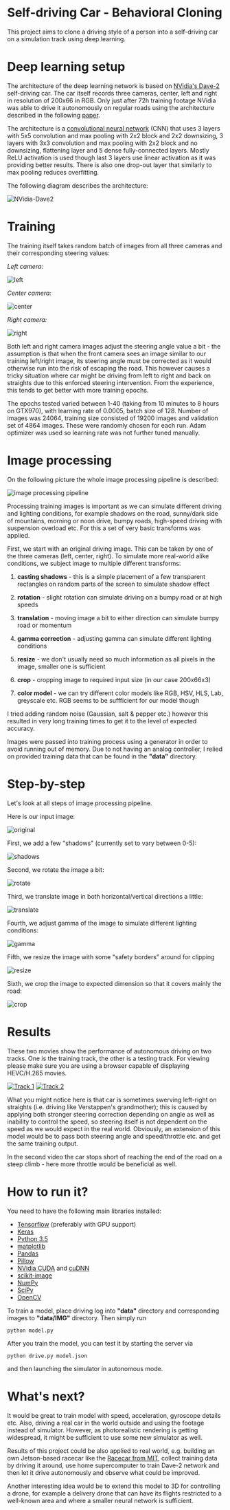 # Self-driving Car - Behavioral Cloning

This project aims to clone a driving style of a person into a self-driving car on a simulation track using deep learning.

# Deep learning setup

The architecture of the deep learning network is based on [NVidia's Dave-2](https://blogs.nvidia.com/blog/2016/05/06/self-driving-cars-3/) self-driving car. The car itself records three cameras, center, left and right in resolution of 200x66 in RGB. Only just after 72h training footage NVidia was able to drive it autonomously on regular roads using the architecture described in the following
[paper](http://images.nvidia.com/content/tegra/automotive/images/2016/solutions/pdf/end-to-end-dl-using-px.pdf).


The architecture is a [convolutional neural network](https://en.wikipedia.org/wiki/Convolutional_neural_network) (CNN) that uses 3 layers with 5x5 convolution and max pooling with 2x2 block and 2x2 downsizing, 3 layers with 3x3 convolution and max pooling with 2x2 block and no downsizing, flattening layer and 5 dense fully-connected layers. Mostly ReLU activation is used though last 3 layers use linear activation as it was providing better results. There is also one drop-out layer that similarly to max pooling reduces overfitting. 

The following diagram describes the architecture:

![NVidia-Dave2](https://rawgithub.com/squared9/Self-driving-Car/master/Behavioral_Cloning/images/NVidia_Dave-2.svg)

# Training

The training itself takes random batch of images from all three cameras and their corresponding steering values:

*Left camera:*

![left](images/left.jpg)

*Center camera:*

![center](images/center.jpg)

*Right camera:*

![right](images/right.jpg)


Both left and right camera images adjust the steering angle value a bit - the assumption is that when the front camera sees an image similar to our training left/right image, its steering angle must be corrected as it would otherwise run into the risk of escaping the road. This however causes a tricky situation where car might be driving from left to right and back on straights due to this enforced steering intervention. From the experience, this tends to get better with more training epochs.  


The epochs tested varied between 1-40 (taking from 10 minutes to 8 hours on GTX970), with learning rate of 0.0005, batch size of 128. Number of images was 24064, training size consisted of 19200 images and validation set of 4864 images. These were randomly chosen for each run. Adam optimizer was used so learning rate was not further tuned manually.

# Image processing

On the following picture the whole image processing pipeline is described:

![image processing pipeline](https://rawgithub.com/squared9/Self-driving-Car/master/Behavioral_Cloning/images/Image_processing_pipeline.svg)

Processing training images is important as we can simulate different driving and lighting conditions, for example shadows on the road, sunny/dark side of mountains, morning or noon drive, bumpy roads, high-speed driving with suspension overload etc. For this a set of very basic transforms was applied.

First, we start with an original driving image. This can be taken by one of the three cameras (left, center, right).
To simulate more real-world alike conditions, we subject image to multiple different transforms:

1) **casting shadows** - this is a simple placement of a few transparent rectangles on random parts of the screen to simulate shadow effect

2) **rotation** - slight rotation can simulate driving on a bumpy road or at high speeds

3) **translation** - moving image a bit to either direction can simulate bumpy road or momentum

4) **gamma correction** - adjusting gamma can simulate different lighting conditions

5) **resize** - we don't usually need so much information as all pixels in the image, smaller one is sufficient

6) **crop** - cropping image to required input size (in our case 200x66x3)

7) **color model** - we can try different color models like RGB, HSV, HLS, Lab, greyscale etc. RGB seems to be suffficient for our model though


I tried adding random noise (Gaussian, salt & pepper etc.) however this resulted in very long training times to get it to the level of expected accuracy.

Images were passed into training process using a generator in order to avoid running out of memory. Due to not having an analog controller, I relied on provided training data that can be found in the **"data"** directory.

# Step-by-step

Let's look at all steps of image processing pipeline.

Here is our input image:

![original](images/image_input.png)

First, we add a few "shadows" (currently set to vary between 0-5):

![shadows](images/image_shadow.png)
 
Second, we rotate the image a bit:

![rotate](images/image_rotate.png)

Third, we translate image in both horizontal/vertical directions a little:

![translate](images/image_translate.png)

Fourth, we adjust gamma of the image to simulate different lighting conditions:

![gamma](images/image_gamma.png)

Fifth, we resize the image with some "safety borders" around for clipping
 
![resize](images/image_resize.png)

Sixth, we crop the image to expected dimension so that it covers mainly the road:

![crop](images/image_crop.png)

# Results

These two movies show the performance of autonomous driving on two tracks. One is the training track, the other is a testing track. For viewing please make sure you are using a browser capable of displaying HEVC/H.265 movies.

[![Track 1](images/Track1.png)](https://raw.githubusercontent.com/squared9/Self-driving-Car/master/Behavioral_Cloning/video/Track1.mp4) [![Track 2](images/Track2.png)](https://raw.githubusercontent.com/squared9/Self-driving-Car/master/Behavioral_Cloning/video/Track2.mp4)

What you might notice here is that car is sometimes swerving left-right on straights (i.e. driving like Verstappen's grandmother); this is caused by applying both stronger steering correction depending on angle as well as inability to control the speed, so steering itself is not dependent on the speed as we would expect in the real world. Obviously, an extension of this model would be to pass both steering angle and speed/throttle etc. and get the same training output.

In the second video the car stops short of reaching the end of the road on a steep climb - here more throttle would be beneficial as well.

# How to run it?

You need to have the following main libraries installed:
- [Tensorflow](https://www.tensorflow.org/) (preferably with GPU support)
- [Keras](https://keras.io/)
- [Python 3.5](https://www.python.org/)
- [matplotlib](http://matplotlib.org/)
- [Pandas](http://pandas.pydata.org/)
- [Pillow](https://python-pillow.org/)
- [NVidia CUDA](https://developer.nvidia.com/cuda-zone) and [cuDNN](https://developer.nvidia.com/cudnn)
- [scikit-image](http://scikit-image.org/)
- [NumPy](http://www.numpy.org/)
- [SciPy](http://www.scipy.org/)
- [OpenCV](http://www.opencv.org)

To train a model, place driving log into **"data"** directory and corresponding images to **"data/IMG"** directory. Then simply run

    python model.py

After you train the model, you can test it by starting the server via
 
    python drive.py model.json

and then launching the simulator in autonomous mode. 

# What's next?

It would be great to train model with speed, acceleration, gyroscope details etc. Also, driving a real car in the world outside and using the footage instead of simulator. However, as photorealistic rendering is getting widespread, it might be sufficient to use some new simulator as well.

Results of this project could be also applied to real world, e.g. building an own Jetson-based racecar like the [Racecar from MIT](https://blogs.nvidia.com/blog/2015/10/07/robot-racecars-jetson/), collect training data by driving it around, use home supercomputer to train Dave-2 network and then let it drive autonomously and observe what could be improved.
 
Another interesting idea would be to extend this model to 3D for controlling a drone, for example a delivery drone that can have its flights restricted to a well-known area and where a smaller neural network is sufficient.